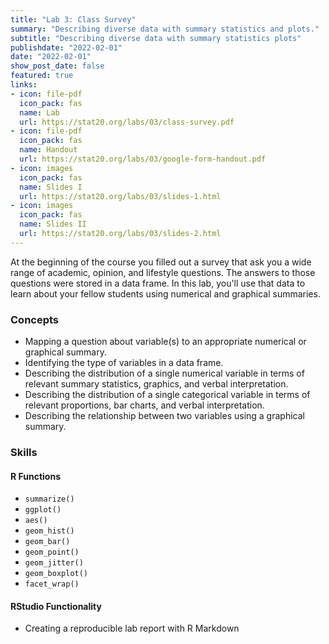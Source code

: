 ```yaml
---
title: "Lab 3: Class Survey"
summary: "Describing diverse data with summary statistics and plots."
subtitle: "Describing diverse data with summary statistics plots"
publishdate: "2022-02-01"
date: "2022-02-01"
show_post_date: false
featured: true
links:
- icon: file-pdf
  icon_pack: fas
  name: Lab
  url: https://stat20.org/labs/03/class-survey.pdf
- icon: file-pdf
  icon_pack: fas
  name: Handout
  url: https://stat20.org/labs/03/google-form-handout.pdf
- icon: images
  icon_pack: fas
  name: Slides I
  url: https://stat20.org/labs/03/slides-1.html
- icon: images
  icon_pack: fas
  name: Slides II
  url: https://stat20.org/labs/03/slides-2.html
---
```


At the beginning of the course you filled out a survey that ask you a wide range of academic, opinion, and lifestyle questions. The answers to those questions were stored in a data frame. In this lab, you'll use that data to learn about your fellow students using numerical and graphical summaries.


### Concepts
- Mapping a question about variable(s) to an appropriate numerical or graphical summary.
- Identifying the type of variables in a data frame.
- Describing the distribution of a single numerical variable in terms of relevant summary statistics, graphics, and verbal interpretation.
- Describing the distribution of a single categorical variable in terms of relevant proportions, bar charts, and verbal interpretation.
- Describing the relationship between two variables using a graphical summary.

### Skills

#### R Functions
- `summarize()`
- `ggplot()`
- `aes()`
- `geom_hist()`
- `geom_bar()`
- `geom_point()`
- `geom_jitter()`
- `geom_boxplot()`
- `facet_wrap()`

#### RStudio Functionality
- Creating a reproducible lab report with R Markdown